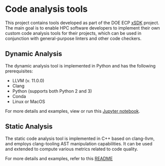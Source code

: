 # Code analysis tools

This project contains tools developed as part of the DOE ECP [xSDK](https://xsdk.info/) project. 
The main goal is to enable HPC software developers to implement their own custom code 
analysis tools for their projects, which can be used in conjunction with general-purpose 
linters and other code checkers.

## Dynamic Analysis

The dynamic analysis tool is implemented in Python and has the following prerequisites: 

* LLVM (v. 11.0.0)
* Clang
* Python (supports both Python 2 and 3)
* Conda
* Linux or MacOS

For more details and examples, view or run this [Jupyter notebook](./dynamic/Dynamic_analysis.ipynb).

## Static Analysis

The static code analysis tool is implemented in C++ based on clang-llvm,
and employs clang-tooling AST manipulation capabilities. 
It can be used and extended to compute various metrics related to code quality.

For more details and examples, refer to this [README](./static/README.md)   